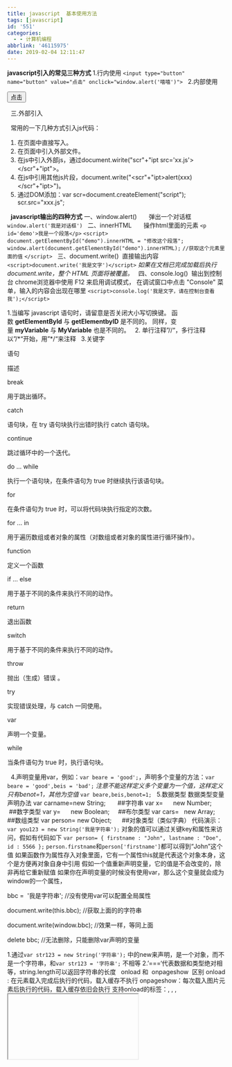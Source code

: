 ```yaml
---
title: javascript  基本使用方法
tags: [javascript]
id: '551'
categories:
  - - 计算机编程
abbrlink: '46115975'
date: 2019-02-04 12:11:47
---
```


**javascript引入的常见三种方式** 1.行内使用 `<input type="button" name="button" value="点击" onclick="window.alert('嘻嘻')">`   2.内部使用

 <input type="button" name="aaa" value="点击" onclick="myfunc()">
<script type="text/javascript">
function myfunc()
{
window.alert('弹出框');
};
</script>

  三.外部引入

<script src="js/test.js"></script>

  常用的一下几种方式引入js代码：

1.  在页面中直接写入<script type="text/javascript">js代码</script>。
2.  在页面中引入外部文件<script src="xx.js"></script>。
3.  在js中引入外部js，通过document.wirite("scr"+"ipt src='xx.js'></scr"+"ipt">。
4.  在js中引用其他js片段，document.write("<scr"+"ipt>alert(xxx)</scr"+"ipt>")。
5.  通过DOM添加：var scr=document.createElement("script"); scr.src="xxx.js";

  **javascript输出的四种方式** 一、window.alert()       弹出一个对话框 `window.alert('我是对话框')`   二、innerHTML       操作html里面的元素 `<p id='demo'>我是一个段落</p>` `<script>` `document.getElementById("demo").innerHTML = "修改这个段落";` `window.alert(document.getElementById("demo").innerHTML);` `//获取这个元素里面的值` `</script>`   三、document.write()  直接输出内容 `<script>document.write('我是文字')</script>` _如果在文档已完成加载后执行 document.write，整个 HTML 页面将被覆盖。_   四、console.log()  输出到控制台 chrome浏览器中使用 F12 来启用调试模式， 在调试窗口中点击 "Console" 菜单，输入的内容会出现在哪里 `<script>console.log('我是文字，请在控制台查看我');</script>`    

1.当编写 javascript 语句时，请留意是否关闭大小写切换键。 函数 **getElementById** 与 **getElementbyID** 是不同的。 同样，变量 **myVariable** 与 **MyVariable** 也是不同的。   2. 单行注释”//“，多行注释以”/\*“开始，用”\*/“来注释   3.关键字

语句

描述

break

用于跳出循环。

catch

语句块，在 try 语句块执行出错时执行 catch 语句块。

continue

跳过循环中的一个迭代。

do ... while

执行一个语句块，在条件语句为 true 时继续执行该语句块。

for

在条件语句为 true 时，可以将代码块执行指定的次数。

for ... in

用于遍历数组或者对象的属性（对数组或者对象的属性进行循环操作）。

function

定义一个函数

if ... else

用于基于不同的条件来执行不同的动作。

return

退出函数

switch

用于基于不同的条件来执行不同的动作。

throw

抛出（生成）错误 。

try

实现错误处理，与 catch 一同使用。

var

声明一个变量。

while

当条件语句为 true 时，执行语句块。

  4.声明变量用var，例如：`var beare = 'good';`，声明多个变量的方法：`var beare = 'good',beis = 'bad';` _注意不能这样定义多个变量为一个值，这样定义只有benot=1，其他为空值_ `var beare,beis,benot=1;`   5.数据类型 数据类型变量声明办法 var carname=new String;       ##字符串 var x=      new Number;     ##数字类型 var y=      new Boolean;     ##布尔类型 var cars=   new Array;      ##数组类型 var person= new Object;      ##对象类型（类似字典） 代码演示：`var you123 = new String('我是字符串');` 对象的值可以通过关键key和属性来访问，假如有代码如下 `var person= { firstname : "John", lastname : "Doe", id : 5566 };` `person.firstname`和`person['firstname']`都可以得到“John”这个值 如果函数作为属性存入对象里面，它有一个属性this就是代表这个对象本身，这个是方便再对象自身中引用 假如一个值重新声明变量，它的值是不会改变的，除非再给它重新赋值 如果你在声明变量的时候没有使用var，那么这个变量就会成为window的一个属性，

bbc =  '我是字符串';     //没有使用var可以配置全局属性

document.write(this.bbc);   //获取上面的的字符串

document.write(window.bbc);   //效果一样，等同上面

delete bbc; //无法删除，只能删除var声明的变量

1.通过`var str123 = new String('字符串');` 中的new来声明，是一个对象，而不是一个字符串，和`var str123 = '字符串';` 不相等 2.’===‘代表数据和类型绝对相等，string.length可以返回字符串的长度   onload 和  onpageshow  区别 onload : 在元素载入完成后执行的代码，载入缓存不执行 onpageshow：每次载入图片元素后执行的代码，载入缓存依旧会执行 支持onload的标签：<body>, <frame>, <frameset>, <iframe>, <img>, <input type="image">, <link>, <script>, <style> 例如我们在img标签中使用onload标签，就可以判断图片是否载入

<script>
      var loadimage = document.getElementById('loadimageid');
      var loadimageerror = "alert('载入错误')";
      // loadimage.onload="alert('图片载入成功')";
      loadimage.onpageshow=alert('载入图片成功');
</script>

  if...else if...else  判断语句 if：条件一   else if：条件二    else：都不满足，就执行这里 and：符号&&   多个条件拼接 ，必须满足所有条件 or：符号      多个条件拼接，满足其中一个就行了 not：符号!     条件相关的结果

<script>
    var a = 3;
    if (a != 3) {
        window.alert('条件一')
    }
    else if (a = 3) {
        window.alert('条件二')
    }
    else {
        window.alert('都不满足，就执行else')
    }
</script>

  switch...case...default switch是基于不同条件执行不同命令，switch中通常是一个变量，如果满足case就执行case的命令，（）用break隔开，防止满足一次条件，就执后面所有代码）如果不满足就继续向下寻找，如果没找到就默认执行default

<script>
    var a = 9;
    switch (a) {
        case 1:alert('1');
        break;
        case 2:alert('2');
        break;
        default:alert('默认值');
    }
</script>

  for 循环执行某一块的代码 for (a;b;c) { 需要被循环执行的代码 } a 循环执行前执行的代码 b 决定循环执行的条件 c 每次循环执行后执行的代码 实例代码

<script>
    for (var a=1;a<5;a++) {
        document.write('数字'+a+'<br>');
    };
</script>

  for....in 循环 循环一个数组

<script>
    var a = \['a','b','c'\];
    for (var b in a) {
        window.alert(b+'：'+a\[0\]);
    };
</script>

循环一个对象

<script>
    var a = {a1:'a',a2:'b',a3:'c'};
    for (var b in a) {
        window.alert(b+'：'+a\[b\]);
    };
</script>

  while循环

<script>
    var a = 1;
    while (a<5 && a>0) {
        a++;
        window.alert(a);
    }
</script>

  Break 和 Continue 语句 Break：跳出整个循环（可以在switch和循环中使用） Continue：跳出当前循环，去执行下一个循环（只能在循环中使用）   javascript标签 label: statements 通过标签引用，break 语句可用于跳出任何 javascript 代码块   NaN和isNaN 判断这个值是不是数字 详细说明：[http://www.w3school.com.cn/jsref/jsref\_nan\_number.asp](http://www.w3school.com.cn/jsref/jsref_nan_number.asp)   在 javascript 中有 5 种不同的数据类型： string number boolean object function 3 种对象类型： Object Date Array 2 个不包含任何值的数据类型： null undefined 判断是不是字符串的方法

<script>
    var a = 'aaa';
    if (typeof(a) == 'string') {
        document.write('他是字符串');
    }
    else{
        document.write('他不是字符串');
    };
</script>

  查询对应的构造函数key.constructor "John".constructor   //function String() { \[native code\] } 根据它来判断对应的对象类型   数据转换 字符串转换：全局方法String()和value.toString() 1.toString可以将所有类型转换成字符串，但不包括null和undefined 2.String可以将null和undefined转换为字符串，但是没法转进制字符串，例如二进制，八进制，十六进值 String(value);或者value.toString()

1.  toExponential() 把对象的值转换为指数计数法。
2.  toFixed() 把数字转换为字符串，结果的小数点后有指定位数的数字。
3.  toPrecision() 把数字格式化为指定的长度。

  数字转换：Number() 空字符串会转换成0，如果不是字符串就会转换成NaN Number(value);

1.  parseFloat() 解析一个字符串，并返回一个浮点数。
2.  parseInt() 解析一个字符串，并返回一个整数。

  一元运算符 + Operator + 可用于将变量转换为数字： 实例 var y = "5"; // y 是一个字符串 var x = + y; // x 是一个数字   将布尔值转换为数字 全局方法 Number() 可将布尔值转换为数字。 Number(false) // 返回 0 Number(true) // 返回 1   布尔类型：Boolean()   javascript正则表达式 var patt = /runoob/i 加i代表不区分大小写   javascript错误 1.try 和 catch是用来处理 try 语句测试代码块的错误。 catch 语句处理错误。 如果try中没有任何错误，就不会执行catch里面的语句   2.throw  自定义错误 如果把 throw 与 try 和 catch 一起使用，那么您能够控制程序流，并生成自定义的错误消息。下面是验证输入的数字 注意：input输入值是字符串，需要用Number格式化成数字

<p>不管输入是否正确，输入框都会再输入后清空。</p>
<p>请输入 5 ~ 10 之间的数字：</p>

<input id="demo" type="text">
<button type="button" onclick="myFunction()">点我</button>

<p id="p01"></p>

<script>
    function myFunction() {
        var message, x;
        message = document.getElementById("p01");
        message.innerHTML = "";
        x = document.getElementById("demo").value;
        try {
            if(x == "") throw "值是空的";
            if(isNaN(x)) throw "值不是一个数字";
            x = Number(x);   //input输入值是字符串，用Number格式化成数字
            if(x > 10) throw "太大";
            if(x < 5) throw "太小";
        }
        catch(err) {
            message.innerHTML = "错误: " + err + ".";
        }
        finally {
            document.getElementById("demo").value = "";
        }
    }
</script>

  3.finally 语句 finally 语句不论之前的 try 和 catch 中是否产生异常都会执行该代码块。 try { ... //异常的抛出 } catch(e) { ... //异常的捕获与处理 } finally { ... //结束处理 }   JS验证表单

<script>
    function fa() {
        return false;   //返回false阻止表单提交
    }
</script>
<form action="#" onsubmit="return fa()">      <!--用return阻止提交-->
    <input type="text">
    <input type="submit">
</form>

js获取表单值 [http://www.runoob.com/js/js-form-validation.html](http://www.runoob.com/js/js-form-validation.html)   javascript Json JSON.parse() 用于将一个 JSON 字符串转换为 javascript 对象。 JSON.stringify() 用于将 javascript 值转换为 JSON 字符串。

<script>
    var asy = \['ad','ac','aqw'\];
    var obj = JSON.stringify(asy);
    document.write(obj)
</script>

  javascript  查找最大的数

<script>
    var ti=\[123,45,73,1048\];
    var i=0,x=ti\[0\];
    for (;ti.length > i;i++) {
        if (x < ti\[i\]){
            x = ti\[i\]
        }
    }
    alert(x)
</script>

  1.在一个函数里面使用this代表整个window对象，除非你在里面嵌套一个函数，这样你在嵌套里面使用this就代表外面包括的这个函数本身 2.函数可以这样调用window.function()   DOM javascript查找html方式 1.javascript 通过tag标签来查找元素，tag来查找元素，他会将这个页面的所有该元素的东西放入一个array数组里面去

<body>
<p>111111</p>
<button onclick="x()">点击</button>
<script>
    function x (){
        x = window.document.getElementsByTagName('p')
        alert(x\[0\].innerHTML)
    }
</script>
</body>

  2.通过id来查找元素 var x=document.getElementById("intro");   3.通过类名来查找 var x=document.getElementsByClassName("intro");   4.修改html的属性

<a href="http://www.baidu.com" id="po">百度</a>
<button onclick="x()">点击</button>
<script>
    function x (){
        x = window.document.getElementById('po')
        alert(x.href)
    }
</script>

  5.通过javascript修改css样式

<a href="http://www.baidu.com" id="po">百度</a>
<script>
        window.document.getElementById('po').style.color = 'red';
</script>

6.HTML DOM EventListener  监听事务

_element_.addEventListener(_event, function, useCapture_);

第一个参数是事件的类型 (如 "click" 或 "mousedown"). 第二个参数是事件触发后调用的函数。 第三个参数是个布尔值用于描述事件是冒泡还是捕获。该参数是可选的。 addEventListener() 方法允许向同一个元素添加多个事件，且不会覆盖已存在的事件：

<script>
x = document.getElementById("myBtn");
x.addEventListener("click", function(){alert("Hello World!");});
</script>

冒泡事件和事务事件 [https://www.cnblogs.com/christineqing/p/7607113.html](https://www.cnblogs.com/christineqing/p/7607113.html)   7.添加和删除、替换html元素 appendChild() 添加元素，添加在末尾

<div id="div1">
</div>
<script>
    var p1 = document.createElement("p");  //创建p元素
    var text = document.createTextNode('这是一段文本！');  //创建文本元素
    p1.appendChild(text);    //将文本元素添加p元素里
    var div1 = document.getElementById('div1');
    div1.appendChild(p1);     //将p1元素添加到div1当中
</script>

  insertBefore()  添加元素，插入指定元素前面

<div id="div1">
    <p id="p2">这是第二段文本，没有js它就是第一行</p>
</div>
<script>
    var p1 = document.createElement("p");  //创建p元素
    var text = document.createTextNode('这是一段文本！');  //创建文本元素
    p1.appendChild(text);    //将文本元素添加p元素里
    var div1 = document.getElementById('div1');
    var p2 = document.getElementById('p2');
    div1.insertBefore(p1,p2)
</script>

  removeChild() 移除已存在的元素

<div id="div1">
    <p id="p1">这是一段文本！</p>
    <p id="p2">这是第二段文本！</p>
</div>
<script>
    var div1 = document.getElementById('div1');
    var p2 = document.getElementById('p2');
    div1.removeChild(p2);
</script>

  replaceChild()  替换 HTML 元素

<div id="div1">
    <p id="p1">这是一段文本！</p>
    <p id="p2">这是第二段文本！</p>
</div>
<script>
    var pdemo = document.createElement("p");  //创建p元素
    var text = document.createTextNode('这是一段特殊文本！');  //创建文本元素
    pdemo.appendChild(text);    //将文本元素添加p元素里
    var div1 = document.getElementById('div1');
    var p2 = document.getElementById('p2');
    div1.replaceChild(pdemo,p2)
</script>

  javascript高级对象 1.遍历一个对象

<div id="div1">
    <p id="p1">这是一段文本！</p>
    <p id="p2">这是第二段文本！</p>
</div>
<button onclick="f()">点击</button>
<script>
    var p2 = document.getElementById('p2');
    var k1 = {
      k1:'我是苹果',
      k2:'我是香蕉',
      k3:'我是栗子'
    };
    function f() {
        for (x in k1) {
            p2.innerHTML +=x+'：'+k1\[x\]+"<br>";
        }
    }
</script>

  2.创建一个对象的三种方式 [https://www.cnblogs.com/dongjc/p/5179561.html](https://www.cnblogs.com/dongjc/p/5179561.html)   字符串转为数组

<p id="demo">单击按钮显示数组。</p>
<button onclick="myFunction()">点我</button>
<script>
    function myFunction(){
        var str="a,b,c,d,e,f";
        var n=str.split(",");
        document.getElementById("demo").innerHTML=n\[0\];
    }
</script>

  给变量设置时间（可用于对当前时间做比较）

<p id="demo">单击按钮显示修改后的年月日。</p>
<button onclick="myFunction()">点我</button>
<script>
    function myFunction(){
        var d = new Date();
        d.setFullYear(2020,10,3);
        var x = document.getElementById("demo");
        x.innerHTML=d;
    }
</script>
<p>记住 javascript 月数是从0至11。10是11月。</p>

  数组对象 合并一个数组或者多个 array1.concat(array2, array3);   如果布尔对象无初始值或者其值为:

1.  0
2.  \-0
3.  null
4.  ""
5.  false
6.  undefined
7.  NaN

  window.location.assign和window.location.replace(url) 区别 window.location.assign(url) ： 加载 URL 指定的新的 HTML 文档。 就相当于一个链接，跳转到指定的url，当前页面会转为新页面内容，可以点击后退返回上一个页面。 window.location.replace(url) ： 通过加载 URL 指定的文档来替换当前文档 ，这个方法是替换当前窗口页面，前后两个页面共用一个   三种弹框 警告框 window.alert("_sometext_");   确认框 当你点击 "确认", 确认框返回 true， 如果点击 "取消", 确认框返回 false。 window.confirm("_sometext_");   提示框 提示用户输入某个值，可以指定默认值 window.prompt("_sometext_","_defaultvalue_");   计时执行 不间断间隔执行 setInterval() 间隔指定的毫秒数不停地执行指定的代码 window.setInterval("_javascript function_",_milliseconds_);   停止制作 clearInterval() window.clearInterval(_intervalVariable_)   指定时间执行    setTimeout() window.setTimeout("_javascript function_", _milliseconds_);   停止执行 setTimeout() window.setTimeout("_javascript function_", _milliseconds_);
